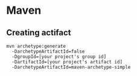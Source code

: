 # Maven

## Creating actifact

```
mvn archetype:generate
  -DarchetypeArtifactId=false
  -DgroupId=[your project's group id]
  -DartifactId=[your project's artifact id]
  -DarchetypeArtifactId=maven-archetype-simple
```

